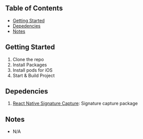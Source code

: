 ## Table of Contents

- [Getting Started](#getting-started)
- [Depedencies](#depedencies)
- [Notes](#notes)

## Getting Started

1. Clone the repo
2. Install Packages
3. Install pods for iOS
4. Start & Build Project

## Depedencies

1. [React Native Signature Capture](https://github.com/RepairShopr/react-native-signature-capture): Signature capture package

## Notes

- N/A
